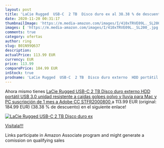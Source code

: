 ```yaml
---
layout: post
title: 'LaCie Rugged  USB-C  2 TB  Disco duro ex al 38.38 % de descuento'
date: 2020-11-20 00:31:17
thumbnailImage: 'https://m.media-amazon.com/images/I/410xTRVE09L._SL200_.jpg'
images: [ 'https://m.media-amazon.com/images/I/410xTRVE09L._SL200_.jpg' ]
comments: true
category: ofertas
author: ring
slug: B01N99Q637
description:
actualPrice: 113.99 EUR
currency: EUR
price: 113.99
comparePrice: 184.99 EUR
inStock: true
prodname: 'LaCie Rugged  USB-C  2 TB  Disco duro externo  HDD portátil  USB 3.0  unidad resistente a caídas  golpes  polvo y lluvia  para Mac y PC  suscripción de 1 mes a Adobe CC  STFR2000800 '
---
```


Ahora mismo tienes [LaCie Rugged  USB-C  2 TB  Disco duro externo  HDD portátil  USB 3.0  unidad resistente a caídas  golpes  polvo y lluvia  para Mac y PC  suscripción de 1 mes a Adobe CC  STFR2000800 ](https://www.amazon.es/dp/B01N99Q637/?tag=tolees-21) a 113.99 EUR (original: 184.99 EUR) (38.38 %  de descuento) en el siguiente enlace!

[![LaCie Rugged  USB-C  2 TB  Disco duro ex](https://m.media-amazon.com/images/I/410xTRVE09L._SL200_.jpg)](https://www.amazon.es/dp/B01N99Q637/?tag=tolees-21)

[Visítala!!!](https://www.amazon.es/dp/B01N99Q637/?tag=tolees-21)

Links participate in Amazon Associate program and might generate a comission on qualifying sales
